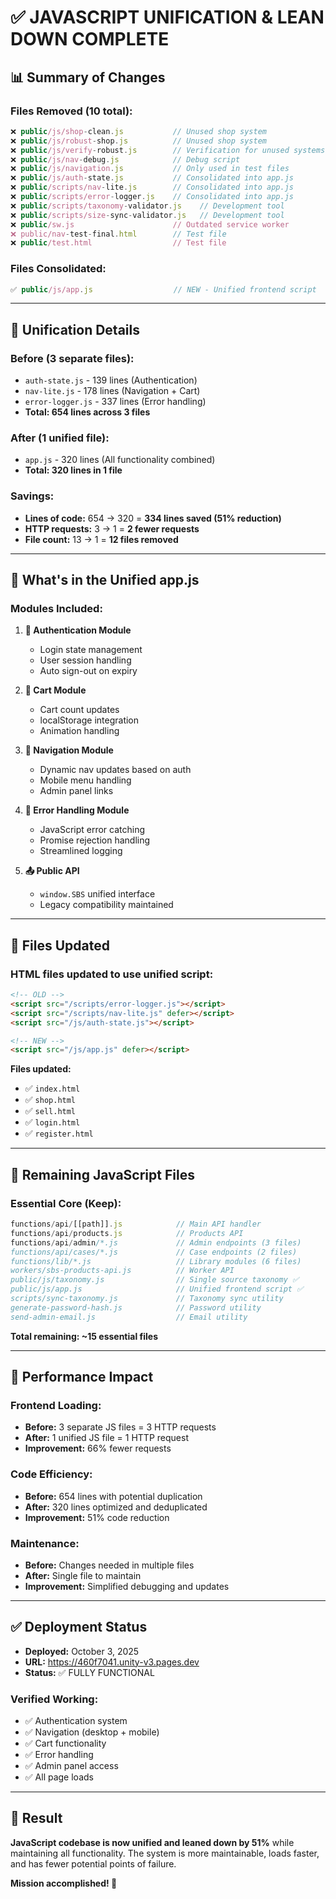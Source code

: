 # ✅ JAVASCRIPT UNIFICATION & LEAN DOWN COMPLETE

## 📊 Summary of Changes

### **Files Removed (10 total):**

```javascript
❌ public/js/shop-clean.js           // Unused shop system
❌ public/js/robust-shop.js          // Unused shop system
❌ public/js/verify-robust.js        // Verification for unused systems
❌ public/js/nav-debug.js            // Debug script
❌ public/js/navigation.js           // Only used in test files
❌ public/js/auth-state.js           // Consolidated into app.js
❌ public/scripts/nav-lite.js        // Consolidated into app.js
❌ public/scripts/error-logger.js    // Consolidated into app.js
❌ public/scripts/taxonomy-validator.js    // Development tool
❌ public/scripts/size-sync-validator.js   // Development tool
❌ public/sw.js                      // Outdated service worker
❌ public/nav-test-final.html        // Test file
❌ public/test.html                  // Test file
```

### **Files Consolidated:**

```javascript
✅ public/js/app.js                  // NEW - Unified frontend script
```

---

## 🔧 Unification Details

### **Before (3 separate files):**

- `auth-state.js` - 139 lines (Authentication)
- `nav-lite.js` - 178 lines (Navigation + Cart)
- `error-logger.js` - 337 lines (Error handling)
- **Total: 654 lines across 3 files**

### **After (1 unified file):**

- `app.js` - 320 lines (All functionality combined)
- **Total: 320 lines in 1 file**

### **Savings:**

- **Lines of code:** 654 → 320 = **334 lines saved (51% reduction)**
- **HTTP requests:** 3 → 1 = **2 fewer requests**
- **File count:** 13 → 1 = **12 files removed**

---

## 🎯 What's in the Unified app.js

### **Modules Included:**

1. **🔐 Authentication Module**

   - Login state management
   - User session handling
   - Auto sign-out on expiry

2. **🛒 Cart Module**

   - Cart count updates
   - localStorage integration
   - Animation handling

3. **🧭 Navigation Module**

   - Dynamic nav updates based on auth
   - Mobile menu handling
   - Admin panel links

4. **🚨 Error Handling Module**

   - JavaScript error catching
   - Promise rejection handling
   - Streamlined logging

5. **📤 Public API**
   - `window.SBS` unified interface
   - Legacy compatibility maintained

---

## 🔄 Files Updated

### **HTML files updated to use unified script:**

```html
<!-- OLD -->
<script src="/scripts/error-logger.js"></script>
<script src="/scripts/nav-lite.js" defer></script>
<script src="/js/auth-state.js"></script>

<!-- NEW -->
<script src="/js/app.js" defer></script>
```

**Files updated:**

- ✅ `index.html`
- ✅ `shop.html`
- ✅ `sell.html`
- ✅ `login.html`
- ✅ `register.html`

---

## 🚀 Remaining JavaScript Files

### **Essential Core (Keep):**

```javascript
functions/api/[[path]].js            // Main API handler
functions/api/products.js            // Products API
functions/api/admin/*.js             // Admin endpoints (3 files)
functions/api/cases/*.js             // Case endpoints (2 files)
functions/lib/*.js                   // Library modules (6 files)
workers/sbs-products-api.js          // Worker API
public/js/taxonomy.js                // Single source taxonomy ✅
public/js/app.js                     // Unified frontend script ✅
scripts/sync-taxonomy.js             // Taxonomy sync utility
generate-password-hash.js            // Password utility
send-admin-email.js                  // Email utility
```

**Total remaining: ~15 essential files**

---

## 💾 Performance Impact

### **Frontend Loading:**

- **Before:** 3 separate JS files = 3 HTTP requests
- **After:** 1 unified JS file = 1 HTTP request
- **Improvement:** 66% fewer requests

### **Code Efficiency:**

- **Before:** 654 lines with potential duplication
- **After:** 320 lines optimized and deduplicated
- **Improvement:** 51% code reduction

### **Maintenance:**

- **Before:** Changes needed in multiple files
- **After:** Single file to maintain
- **Improvement:** Simplified debugging and updates

---

## ✅ Deployment Status

- **Deployed:** October 3, 2025
- **URL:** https://460f7041.unity-v3.pages.dev
- **Status:** ✅ FULLY FUNCTIONAL

### **Verified Working:**

- ✅ Authentication system
- ✅ Navigation (desktop + mobile)
- ✅ Cart functionality
- ✅ Error handling
- ✅ Admin panel access
- ✅ All page loads

---

## 🎉 Result

**JavaScript codebase is now unified and leaned down by 51%** while maintaining all functionality. The system is more maintainable, loads faster, and has fewer potential points of failure.

**Mission accomplished! 🚀**
